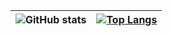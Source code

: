 | ![GitHub stats](https://github-readme-stats.vercel.app/api?username=Iqbal1282&show_icons=true&theme=radial) | [![Top Langs](https://github-readme-stats.vercel.app/api/top-langs/?username=Iqbal1282&hide=html&theme=radial&layout=compact)](https://github.com/anuraghazra/github-readme-stats)
| - | - |
